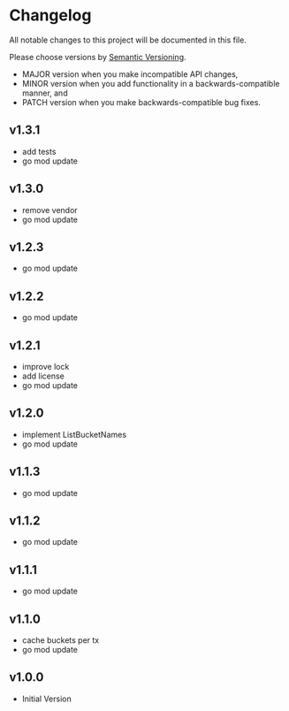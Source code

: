 # Changelog

All notable changes to this project will be documented in this file.

Please choose versions by [Semantic Versioning](http://semver.org/).

* MAJOR version when you make incompatible API changes,
* MINOR version when you add functionality in a backwards-compatible manner, and
* PATCH version when you make backwards-compatible bug fixes.

## v1.3.1

- add tests
- go mod update

## v1.3.0

- remove vendor
- go mod update

## v1.2.3

- go mod update

## v1.2.2

- go mod update

## v1.2.1

- improve lock
- add license
- go mod update

## v1.2.0

- implement ListBucketNames
- go mod update

## v1.1.3

- go mod update

## v1.1.2

- go mod update

## v1.1.1

- go mod update

## v1.1.0

- cache buckets per tx
- go mod update

## v1.0.0

- Initial Version
